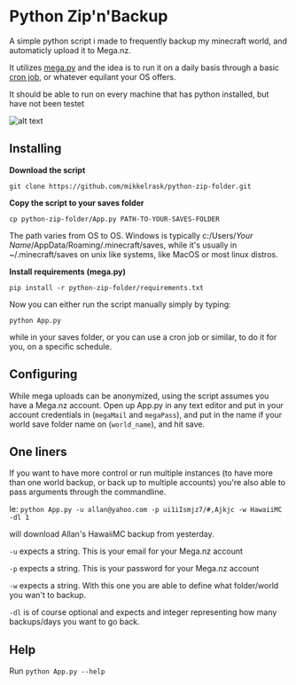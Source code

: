 # Python Zip'n'Backup

A simple python script i made to frequently backup my minecraft world, and automaticly upload it to Mega.nz. 

It utilizes [mega.py](https://pypi.org/project/mega.py/ "mega.py on PyPi.org") and the idea is to run it on a daily basis through a basic [cron job](https://en.wikipedia.org/wiki/Cron "Cron on Wiki"), or whatever equilant your OS offers.

It should be able to run on every machine that has python installed, but have not been testet 

![alt text](https://i.imgur.com/LnSj5FN.png "Screenshot of Zip'n'Backup in termite")

## Installing 
**Download the script**

```git clone https://github.com/mikkelrask/python-zip-folder.git```

**Copy the script to your saves folder**

```cp python-zip-folder/App.py PATH-TO-YOUR-SAVES-FOLDER```

The path varies from OS to OS. Windows is typically 
c:/Users/*Your Name*/AppData/Roaming/.minecraft/saves, while it's usually in ~/.minecraft/saves on unix like systems, like MacOS or most linux distros.


**Install requirements (mega.py)**


```pip install -r python-zip-folder/requirements.txt```


Now you can either run the script manually simply by typing:

```python App.py ```

while in your saves folder, or you can use a cron job or similar, to do it for you, on a specific schedule.


## Configuring
While mega uploads can be anonymized, using the script assumes you have a Mega.nz account. Open up App.py in any text editor and put in your account credentials in (```megaMail``` and ```megaPass```), and put in the name if your world save folder name on (```world_name```), and hit save.

## One liners
If you want to have more control or run multiple instances (to have more than one world backup, or back up to multiple accounts) you're also able to pass arguments through the commandline.

Ie:
```python App.py -u allan@yahoo.com -p ui1iIsmjz7/#,Ajkjc -w HawaiiMC -dl 1```

will download Allan's HawaiiMC backup from yesterday.

```-u``` expects a string. This is your email for your Mega.nz account

```-p``` expects a string. This is your password for your Mega.nz account

```-w``` expects a string. With this one you are able to define what folder/world you wan't to backup.

```-dl``` is of course optional and expects and integer representing how many backups/days you want to go back.

## Help
Run ```python App.py --help```
